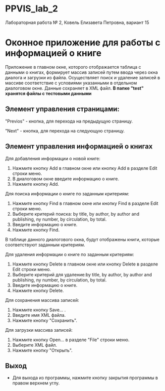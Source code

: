 # PPVIS_lab_2

Лабораторная работа № 2, Ковель Елизавета Петровна, вариант 15

Оконное приложение для работы с информацией о книге
====
Приложение в главном окне, которого отображается таблица с данными о книгах, формирует массив записей путем ввода через окна диалога и загрузки из файла. Осуществляет поиск и удаление записей в массиве соответствие с условиями указанными в отдельном диалоговом окне. Данные сохраняет в XML файл.
**В папке "test" хранятся файлы с тестовыми данными**
## Элемент управления страницами:
"Previos" - кнопка, для перехода на предыдущую страницу.

"Next" - кнопка, для перехода на следующую страницу.

## Элемент управления информацией о книгах
 Для добавления информации о новой книге:
1) Нажмите кнопку Add в  главном окне или кнопку Add в разделе Edit строки меню.
2)  В диалоговом окне введите информацию о книге.
3)  Нажмите кнопку Add.


 Для поиска информации о книге по заданным критериям:

1.  Нажмите кнопку Find в главном окне или кнопку Find в разделе Edit строки меню.
2.  Выберите критерий поиска:  by title,  by author, by author and publishing, ny number, by circulation, by total.
3.  Введите информацию о книге.
4.  Нажмите кнопку Find.

В таблице данного диалогового окна, будут отображены книги, которые соответствуют заданным критериям.


 Для удаления информации о книге по заданным критериям:

1.  Нажмите кнопку Delete в главном окне или кнопку Delete в разделе Edit строки меню.
2.  Выберите критерий для удаление:by title,  by author, by author and publishing, ny number, by circulation, by total.
3.  Введите информацию о книге.
4.  Нажмите кнопку Delete.

 Для сохранения массива записей:

1.  Нажмите кнопку Save... .
2.  Введите имя XML файла.
3.  Нажмите кнопку "Сохранить".

 Для загрузки массива записей:

1.  Нажмите кнопку Open... в разделе "File" строки меню.
2.  Выберите XML файл.
3.  Нажмите кнопку "Открыть".

## Выход

-   Для выхода из программы, нажмите кнопку закрытия программы в правом верхнем углу.
